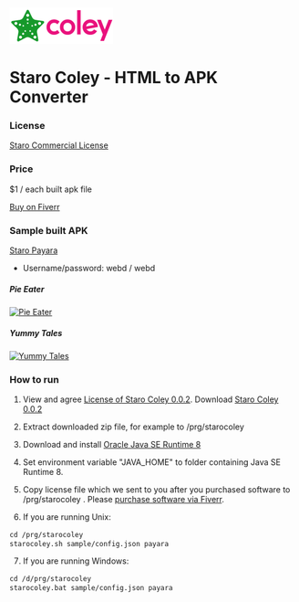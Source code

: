 ![StaroColey](https://github.com/starohub/starocoley/raw/master/resources/images/starocoley-64.png)

# Staro Coley - HTML to APK Converter

### License

[Staro Commercial License](https://github.com/starohub/starocoley/blob/master/LICENSE.md)

### Price

$1 / each built apk file

[Buy on Fiverr](https://www.fiverr.com/share/Yo6LLR)

### Sample built APK

[Staro Payara](https://github.com/starohub/staroayu/raw/main/dl/staropayara.apk)

* Username/password: webd / webd

##### Pie Eater

[![Pie Eater](https://github.com/starohub/starocoley/raw/master/samples/pie-eater/src/pie-eater.png)](https://github.com/starohub/starocoley/tree/master/samples/pie-eater)

##### Yummy Tales

[![Yummy Tales](https://github.com/starohub/starocoley/raw/master/samples/yummy-tales/src/yummy-tales.png)](https://github.com/starohub/starocoley/tree/master/samples/yummy-tales)

### How to run

1. View and agree [License of Staro Coley 0.0.2](https://github.com/starohub/starocoley/blob/master/LICENSE.md). Download [Staro Coley 0.0.2](https://starohub.nyc3.digitaloceanspaces.com/coley/0.0.2/starocoley-0.0.2.zip)

2. Extract downloaded zip file, for example to /prg/starocoley

3. Download and install [Oracle Java SE Runtime 8](https://www.oracle.com/java/technologies/javase-jre8-downloads.html)

4. Set environment variable "JAVA_HOME" to folder containing Java SE Runtime 8.

5. Copy license file which we sent to you after you purchased software to /prg/starocoley . Please [purchase software via Fiverr](https://www.fiverr.com/share/Yo6LLR).

6. If you are running Unix:
```
cd /prg/starocoley
starocoley.sh sample/config.json payara
```

7. If you are running Windows:
```
cd /d/prg/starocoley
starocoley.bat sample/config.json payara
```

